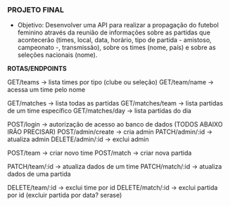 ### PROJETO FINAL

- Objetivo: Desenvolver uma API para realizar a propagação do futebol feminino através da reunião de informações sobre as partidas que acontecerão (times, local, data, horário, tipo de partida - amistoso, campeonato -, transmissão), sobre os times (nome, país) e sobre as seleções nacionais (nome).

**ROTAS/ENDPOINTS**

GET/teams -> lista times por tipo (clube ou seleção)
GET/team/name -> acessa um time pelo nome

GET/matches -> lista todas as partidas
GET/matches/team -> lista partidas de um time específico
GET/matches/day -> lista partidas do dia

POST/login -> autorização de acesso ao banco de dados (TODOS ABAIXO IRÃO PRECISAR)
POST/admin/create -> cria admin
PATCH/admin/:id -> atualiza admin
DELETE/admin/:id -> exclui admin

POST/team -> criar novo time
POST/match -> criar nova partida

PATCH/team/:id -> atualiza dados de um time
PATCH/match/:id -> atualiza dados de uma partida

DELETE/team/:id -> exclui time por id
DELETE/match/:id -> exclui partida por id (excluir partida por data? serase)